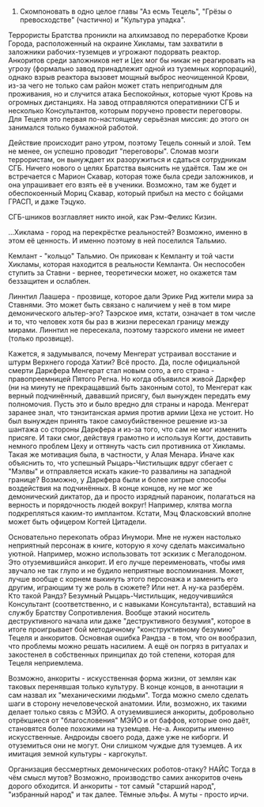 1. Скомпоновать в одно целое главы "Аз есмь Тецель", "Грёзы о превосходстве" (частично) и "Культура упадка".

Террористы Братства проникли на алхимзавод по переработке Крови Города, расположенный на окраине Хикламы, там захватили в заложники рабочих-туземцев и угрожают подорвать реактор. Анкоритов среди заложников нет и Цех мог бы никак не реагировать на угрозу (формально завод принадлежит одной из туземных корпораций), однако взрыв реактора вызовет мощный выброс неочищенной Крови, из-за чего не только сам район может стать непригодным для проживания, но и случится атака Беспокойных, которые чуют Кровь на огромных дистанциях. На завод отправляются оперативники СГБ и несколько Консультантов, которым поручено провести переговоры. Для Тецеля это первая по-настоящему серьёзная миссия: до этого он занимался только бумажной работой.

Действие происходит рано утром, поэтому Тецель сонный и злой. Тем не менее, он успешно проводит "переговоры". Сломав мозги террористам, он вынуждает их разоружиться и сдаться сотрудникам СГБ. Ничего нового о целях Братства выяснить не удаётся. Там же он встречается с Марион Скавар, которая тоже была среди заложников, и она упрашивает его взять её в ученики. Возможно, там же будет и обеспокоенный Мориц Скавар, который прибыл на место с бойцами ГРАСП, и даже Тэцуко.

СГБ-шников возглавляет никто иной, как Рэм-Феликс Кизин.


…Хиклама - город на перекрёстке реальностей? Возможно, именно в этом её ценность. И именно поэтому в ней поселился Тальмио.

Кемлант - "кольцо" Тальмио. Он прикован к Кемланту и той части Хикламы, которая находится в реальности Кемланта. Он неспособен ступить за Ставни - вернее, теоретически может, но окажется там беззащитен и ослаблен.

Линнтил Лаашера - прозвище, которое дали Эрике Рид жители мира за Ставнями. Это может быть связано с наличием у неё в том мире демонического альтер-эго?
	Таэрское имя, кстати, означает в том числе и то, что человек хотя бы раз в жизни пересекал границу между мирами. Линнтил не пересекала, поэтому таэрского имени не имеет (только прозвище).

Кажется, я задумывался, почему Менгерат устраивал восстание и штурм Верхнего города Хатии? Всё просто. Да, после официальной смерти Даркфера Менгерат стал новым сото, а его страна - правопреемницей Пятого Регна. Но когда объявился живой Даркфер (ни на минуту не прекращавший быть законным сото), то Менгерат как верный подчинённый, дававший присягу, был вынужден передать ему полномочия. Пусть это и было вредно для страны и народа.
	Менгерат заранее знал, что тэнзитанская армия против армии Цеха не устоит. Но был вынужден принять такое самоубийственное решение из-за шантажа со стороны Даркфера и из-за того, что сам не мог изменить присяге. И таки смог, действуя грамотно и используя Когти, доставить немного проблем Цеху и оттянуть часть сил противника от Хикламы.
	Такая же мотивация была, в частности, у Алая Менара. Иначе как объяснить то, что успешный Рыцарь-Чистильщик вдруг сбегает с "Мэлвы" и отправляется искать какие-то развалины на западной границе?
	Возможно, у Даркфера были и более хитрые способы воздействия на подчинённых. В конце концов, ну не мог же демонический диктатор, да и просто изрядный параноик, полагаться на верность и порядочность людей вокруг! Например, клятва могла подкрепляться каким-то имплантом.
	Кстати, Мэц Фласковский вполне может быть офицером Когтей Цитадели.

Основательно перекопать образ Инумори. Мне не нужен настолько неприятный персонаж в книге, которую я хочу сделать максимально уютной. Например, можно использовать тот эскизик с Мегалодоном.
	Это отуземившийся анкорит. И его лучше переименовать, чтобы имя звучало не так глупо и не будило неприятные воспоминания.
	Может, лучше вообще с корнем выкинуть этого персонажа и заменить его другим, играющим ту же роль в сюжете? Или нет.
	А ну-ка разберём. Кто такой Рандз? Безумный Рыцарь-Чистильщик, недоучившийся Консультант (соответственно, и с навыками Консультанта), вставший на службу Братству Сопротивления. Вообще этакий носитель деструктивного начала или даже "деструктивного безумия", которое в итоге проигрывает бой методичному "конструктивному безумию" Тецеля и анкоритов.
	Основная ошибка Рандза - в том, что он вообразил, что проблемы можно решать насилием. А ещё он погряз в ритуалах и закостенел в собственных принципах до той степени, которая для Тецеля неприемлема.

Возможно, анкориты - искусственная форма жизни, от землян как таковых перенявшая только культуру. В конце концов, в аннотации я сам назвал их "механическими людьми". Тогда можно смело сделать шаги в сторону нечеловеческой анатомии.
	Или, возможно, их такими делает только связь с МЭЙО. А отуземившиеся анкориты, добровольно отрёкшиеся от "благословения" МЭЙО и от баффов, которые оно даёт, становятся более похожими на туземцев.
		Не-а. Анкориты именно искусственные. Андроиды своего рода, даже уже не киборги. И отуземиться они не могут. Они слишком чуждые для туземцев. А их имитация земной культуры - каргокульт.

Организация бессмертных демонических роботов-отаку? НАЙС
Тогда в чём смысл мутов? Возможно, производство самих анкоритов очень дорого обходится. И анкориты - тот самый "старший народ", "избранный народ" и так далее. Тёмные эльфы. А муты - просто ирчи.
